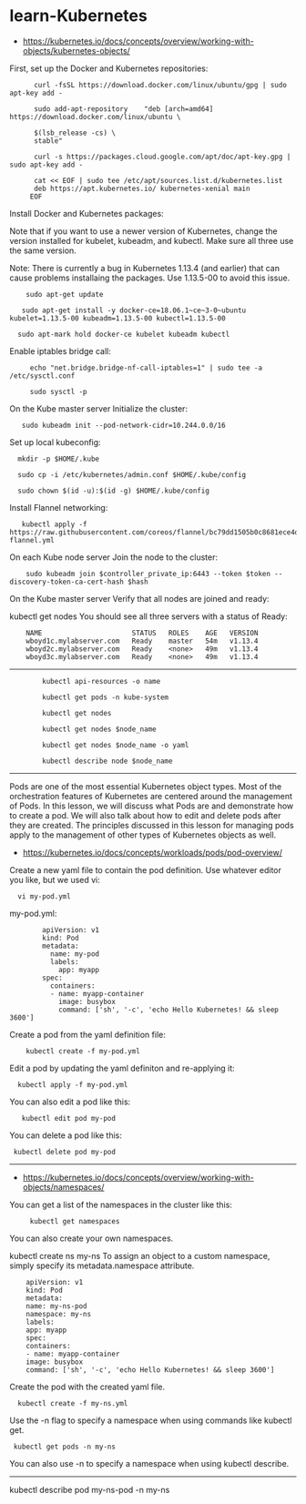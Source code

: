 # learn-Kubernetes

-  https://kubernetes.io/docs/concepts/overview/working-with-objects/kubernetes-objects/


First, set up the Docker and Kubernetes repositories:

          curl -fsSL https://download.docker.com/linux/ubuntu/gpg | sudo apt-key add -

          sudo add-apt-repository    "deb [arch=amd64] https://download.docker.com/linux/ubuntu \

          $(lsb_release -cs) \
          stable"

          curl -s https://packages.cloud.google.com/apt/doc/apt-key.gpg | sudo apt-key add -

          cat << EOF | sudo tee /etc/apt/sources.list.d/kubernetes.list
          deb https://apt.kubernetes.io/ kubernetes-xenial main
         EOF


Install Docker and Kubernetes packages:

Note that if you want to use a newer version of Kubernetes, change the version installed for kubelet, kubeadm, and kubectl. Make sure all three use the same version.

Note: There is currently a bug in Kubernetes 1.13.4 (and earlier) that can cause problems installaing the packages. Use 1.13.5-00 to avoid this issue.

        sudo apt-get update

       sudo apt-get install -y docker-ce=18.06.1~ce~3-0~ubuntu kubelet=1.13.5-00 kubeadm=1.13.5-00 kubectl=1.13.5-00

      sudo apt-mark hold docker-ce kubelet kubeadm kubectl
      
      
Enable iptables bridge call:

         echo "net.bridge.bridge-nf-call-iptables=1" | sudo tee -a /etc/sysctl.conf

         sudo sysctl -p


On the Kube master server
Initialize the cluster:

       sudo kubeadm init --pod-network-cidr=10.244.0.0/16

Set up local kubeconfig:

      mkdir -p $HOME/.kube

      sudo cp -i /etc/kubernetes/admin.conf $HOME/.kube/config

      sudo chown $(id -u):$(id -g) $HOME/.kube/config


Install Flannel networking:

       kubectl apply -f https://raw.githubusercontent.com/coreos/flannel/bc79dd1505b0c8681ece4de4c0d86c5cd2643275/Documentation/kube-   flannel.yml

On each Kube node server
Join the node to the cluster:

        sudo kubeadm join $controller_private_ip:6443 --token $token --discovery-token-ca-cert-hash $hash

On the Kube master server
Verify that all nodes are joined and ready:

kubectl get nodes
You should see all three servers with a status of Ready:

        NAME                      STATUS   ROLES    AGE   VERSION
        wboyd1c.mylabserver.com   Ready    master   54m   v1.13.4
        wboyd2c.mylabserver.com   Ready    <none>   49m   v1.13.4
        wboyd3c.mylabserver.com   Ready    <none>   49m   v1.13.4


----------------------------------------------------------------


            kubectl api-resources -o name

            kubectl get pods -n kube-system

            kubectl get nodes

            kubectl get nodes $node_name

            kubectl get nodes $node_name -o yaml

            kubectl describe node $node_name

-------------------------------------------------------------

Pods are one of the most essential Kubernetes object types. Most of the orchestration features of Kubernetes are centered around the management of Pods. In this lesson, we will discuss what Pods are and demonstrate how to create a pod. We will also talk about how to edit and delete pods after they are created. The principles discussed in this lesson for managing pods apply to the management of other types of Kubernetes objects as well.


- https://kubernetes.io/docs/concepts/workloads/pods/pod-overview/



Create a new yaml file to contain the pod definition. Use whatever editor you like, but we used vi:

      vi my-pod.yml
      
      
my-pod.yml:


			apiVersion: v1
			kind: Pod
			metadata:
			  name: my-pod
			  labels:
				app: myapp
			spec:
			  containers:
			  - name: myapp-container
				image: busybox
				command: ['sh', '-c', 'echo Hello Kubernetes! && sleep 3600']




Create a pod from the yaml definition file:

        kubectl create -f my-pod.yml
        
Edit a pod by updating the yaml definiton and re-applying it:

      kubectl apply -f my-pod.yml
      
You can also edit a pod like this:

       kubectl edit pod my-pod
       
You can delete a pod like this:

     kubectl delete pod my-pod
     
     
-----------------------------------------------------
- https://kubernetes.io/docs/concepts/overview/working-with-objects/namespaces/


You can get a list of the namespaces in the cluster like this:

         kubectl get namespaces
	 
You can also create your own namespaces.

kubectl create ns my-ns
To assign an object to a custom namespace, simply specify its metadata.namespace attribute.

		apiVersion: v1
		kind: Pod
		metadata:
		name: my-ns-pod
		namespace: my-ns
		labels:
		app: myapp
		spec:
		containers:
		- name: myapp-container
		image: busybox
		command: ['sh', '-c', 'echo Hello Kubernetes! && sleep 3600']

    
Create the pod with the created yaml file.

      kubectl create -f my-ns.yml
      
Use the -n flag to specify a namespace when using commands like kubectl get.

     kubectl get pods -n my-ns
     
You can also use -n to specify a namespace when using kubectl describe.


-------------------------------------------

kubectl describe pod my-ns-pod -n my-ns
